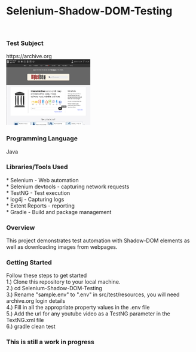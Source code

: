 
<h1>Selenium-Shadow-DOM-Testing</h1><br>


<h3>Test Subject</h3>
https://archive.org<br>
<img src="assets/archive.org.png" width="225" height="175"/>

<h3>Programming Language</h3>
Java <br>

<h3>Libraries/Tools Used</h3> 
* Selenium - Web automation<br>
* Selenium devtools - capturing network requests<br>
* TestNG - Test execution<br>
* log4j - Capturing logs<br>
* Extent Reports - reporting<br>
* Gradle - Build and package management<br>

<h3>Overview</h3>
This project demonstrates test automation with Shadow-DOM elements as well as downloading images from webpages.
<h3>Getting Started</h3>
Follow these steps to get started<br>
1.) Clone this repository to your local machine. <br>
2.) cd Selenium-Shadow-DOM-Testing <br>
3.) Rename "sample.env" to ".env" in src/test/resources, you will need archive.org login details<br>
4.) Fill in all the appropriate property values in the .env file<br>
5.) Add the url for any youtube video as a TestNG parameter in the TextNG.xml file<br>
6.) gradle clean test<br>
<h3>This is still a work in progress</h3>




